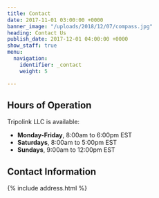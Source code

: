 ```yaml
---
title: Contact
date: 2017-11-01 03:00:00 +0000
banner_image: "/uploads/2018/12/07/compass.jpg"
heading: Contact Us
publish_date: 2017-12-01 04:00:00 +0000
show_staff: true
menu:
  navigation:
    identifier: _contact
    weight: 5

---
```

## Hours of Operation

Tripolink LLC is available:

* **Monday-Friday**, 8:00am to 6:00pm EST
* **Saturdays**, 8:00am to 5:00pm EST
* **Sundays**, 9:00am to 12:00pm EST

## Contact Information

{% include address.html %}